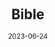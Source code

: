---
title: "Bible"
cc-type: hashtag
date: 2023-06-24
hashtag: bible
tags:
  - book
  - Christianity
---
